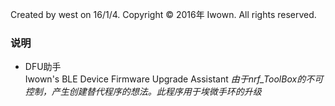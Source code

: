 Created by west on 16/1/4.
Copyright © 2016年 Iwown. All rights reserved.

### 说明
- DFU助手   
Iwown's BLE Device Firmware Upgrade Assistant
*由于nrf_ToolBox的不可控制，产生创建替代程序的想法。此程序用于埃微手环的升级*